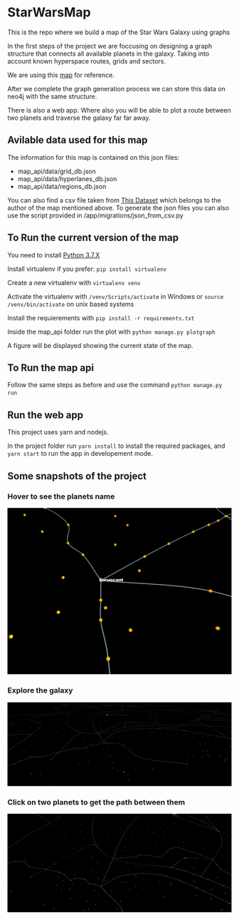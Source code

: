 # StarWarsMap

This is the repo where we build a map of the Star Wars Galaxy using graphs

In the first steps of the project we are foccusing on designing a graph structure that connects all available planets in the galaxy. Taking into account known hyperspace routes, grids and sectors.

We are using this [map](http://www.swgalaxymap.com/search/) for reference.

After we complete the graph generation process we can store this data on neo4j with the same structure.

There is also a web app. Where also you will be able to plot a route between two planets and traverse the galaxy far far away.

## Avilable data used for this map

The information for this map is contained on this json files:

- map_api/data/grid_db.json
- map_api/data/hyperlanes_db.json
- map_api/data/regions_db.json

You can also find a csv file taken from [This Dataset](https://hbernberg.carto.com/tables/planets/public) which belongs to the author of the map mentioned above.
To generate the json files you can also use the script provided in /app/migrations/json_from_csv.py

## To Run the current version of the map

You need to install [Python 3.7.X](https://www.python.org/downloads/)

Install virtualenv if you prefer: `pip install virtualenv`

Create a new virtualenv with `virtualenv venv`

Activate the virtualenv with `/venv/Scripts/activate` in Windows or `source /venv/bin/activate` on unix based systems

Install the requierements with `pip install -r requirements.txt`

Inside the map_api folder run the plot with `python manage.py plotgraph`

A figure will be displayed showing the current state of the map.

## To Run the map api

Follow the same steps as before and use the command `python manage.py run`

## Run the web app

This project uses yarn and nodejs.

In the project folder run `yarn install` to install the required packages, and `yarn start` to run the app in developement mode.

## Some snapshots of the project

### Hover to see the planets name

![hover planet](./img/01.png)

### Explore the galaxy

![explore](./img/02.png)

### Click on two planets to get the path between them

![planet route](./img/03.png)